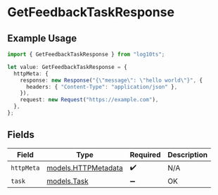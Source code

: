 # GetFeedbackTaskResponse

## Example Usage

```typescript
import { GetFeedbackTaskResponse } from "log10ts";

let value: GetFeedbackTaskResponse = {
  httpMeta: {
    response: new Response("{\"message\": \"hello world\"}", {
      headers: { "Content-Type": "application/json" },
    }),
    request: new Request("https://example.com"),
  },
};
```

## Fields

| Field                                            | Type                                             | Required                                         | Description                                      |
| ------------------------------------------------ | ------------------------------------------------ | ------------------------------------------------ | ------------------------------------------------ |
| `httpMeta`                                       | [models.HTTPMetadata](../models/httpmetadata.md) | :heavy_check_mark:                               | N/A                                              |
| `task`                                           | [models.Task](../models/task.md)                 | :heavy_minus_sign:                               | OK                                               |